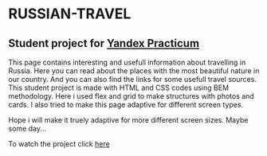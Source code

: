 # **RUSSIAN-TRAVEL**
## Student project for [Yandex Practicum](https://practicum.yandex.ru/)

This page contains interesting and usefull information about travelling in Russia. Here you can read about the places with the most beautiful nature in our country. And you can also find the links for some usefull travel sources.  
This student project is made with HTML and CSS codes using BEM methodology. Here i used flex and grid to make structures with photos and cards. I also tried to make this page adaptive for different screen types.

Hope i will make it truely adaptive for more different screen sizes. Maybe some day...

To watch the project click [here](https://polina-khv.github.io/russian-travel/)
